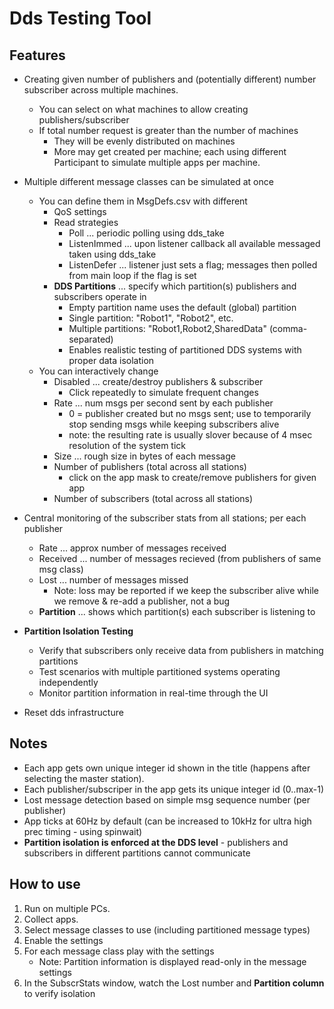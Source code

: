 # Dds Testing Tool

Features
--------
 * Creating given number of publishers and (potentially different) number subscriber across multiple machines.
    - You can select on what machines to allow creating publishers/subscriber
    - If total number request is greater than the number of machines
      - They will be evenly distributed on machines
      - More may get created per machine; each using different Participant to simulate multiple apps per machine.

 * Multiple different message classes can be simulated at once
    - You can define them in MsgDefs.csv with different
      - QoS settings 
      - Read strategies
         - Poll ... periodic polling using dds_take
         - ListenImmed ... upon listener callback all available messaged taken using dds_take
         - ListenDefer ... listener just sets a flag; messages then polled from main loop if the flag is set
      - **DDS Partitions** ... specify which partition(s) publishers and subscribers operate in
         - Empty partition name uses the default (global) partition
         - Single partition: "Robot1", "Robot2", etc.
         - Multiple partitions: "Robot1,Robot2,SharedData" (comma-separated)
         - Enables realistic testing of partitioned DDS systems with proper data isolation
    - You can interactively change 
      - Disabled ... create/destroy publishers & subscriber
           - Click repeatedly to simulate frequent changes
      - Rate ... num msgs per second sent by each publisher
           - 0 = publisher created but no msgs sent; use to temporarily stop sending msgs while keeping subscribers alive
           - note: the resulting rate is usually slover because of 4 msec resolution of the system tick
      - Size ... rough size in bytes of each message
      - Number of publishers (total across all stations)
           - click on the app mask to create/remove publishers for given app
      - Number of subscribers (total across all stations)

 * Central monitoring of the subscriber stats from all stations; per each publisher
      - Rate ... approx number of messages received
      - Received ... number of messages recieved (from publishers of same msg class)
      - Lost ... number of messages missed
         - Note: loss may be reported if we keep the subscriber alive while we remove & re-add a publisher, not a bug
      - **Partition** ... shows which partition(s) each subscriber is listening to

 * **Partition Isolation Testing**
      - Verify that subscribers only receive data from publishers in matching partitions
      - Test scenarios with multiple partitioned systems operating independently
      - Monitor partition information in real-time through the UI

 * Reset dds infrastructure

Notes
-----
 * Each app gets own unique integer id shown in the title (happens after selecting the master station).
 * Each publisher/subscriper in the app gets its unique integer id (0..max-1)
 * Lost message detection based on simple msg sequence number (per publisher)
 * App ticks at 60Hz by default (can be increased to 10kHz for ultra high prec timing - using spinwait)
 * **Partition isolation is enforced at the DDS level** - publishers and subscribers in different partitions cannot communicate


How to use
-----------
 1. Run on multiple PCs.
 2. Collect apps.
 3. Select message classes to use (including partitioned message types)
 4. Enable the settings
 5. For each message class play with the settings
    - Note: Partition information is displayed read-only in the message settings
 6. In the SubscrStats window, watch the Lost number and **Partition column** to verify isolation
